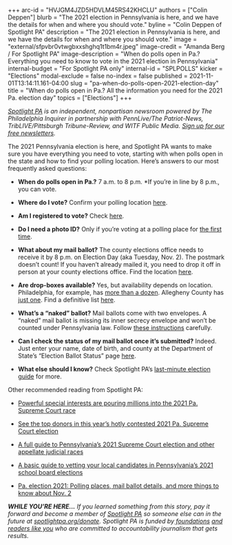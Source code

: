 +++
arc-id = "HVJGM4JZD5HDVLM45RS42KHCLU"
authors = ["Colin Deppen"]
blurb = "The 2021 election in Pennsylvania is here, and we have the details for when and where you should vote."
byline = "Colin Deppen of Spotlight PA"
description = "The 2021 election in Pennsylvania is here, and we have the details for when and where you should vote."
image = "external/sfpvbr0vtwgbxxshghq1t1bm4r.jpeg"
image-credit = "Amanda Berg / For Spotlight PA"
image-description = "When do polls open in Pa.? Everything you need to know to vote in the 2021 election in Pennsylvania"
internal-budget = "For Spotlight PA only"
internal-id = "SPLPOLLS"
kicker = "Elections"
modal-exclude = false
no-index = false
published = 2021-11-01T13:14:11.161-04:00
slug = "pa-when-do-polls-open-2021-election-day"
title = "When do polls open in Pa.? All the information you need for the 2021 Pa. election day"
topics = ["Elections"]
+++

<a href="https://www.spotlightpa.org/"><i>Spotlight PA</i></a><i> is an independent, nonpartisan newsroom powered by The Philadelphia Inquirer in partnership with PennLive/The Patriot-News, TribLIVE/Pittsburgh Tribune-Review, and WITF Public Media. </i><a href="https://www.spotlightpa.org/newsletters"><i>Sign up for our free newsletters</i></a><i>.</i>

The 2021 Pennsylvania election is here, and Spotlight PA wants to make sure you have everything you need to vote, starting with when polls open in the state and how to find your polling location. Here’s answers to our most frequently asked questions:

- <b>When do polls open in Pa.?</b> 7 a.m. to 8 p.m. *If you’re in line by 8 p.m., you can vote.

- <b>Where do I vote?</b> Confirm your polling location <a href="https://www.pavoterservices.pa.gov/Pages/PollingPlaceInfo.aspx">here</a>.

- <b>Am I registered to vote?</b> Check <a href="https://www.pavoterservices.pa.gov/pages/voterregistrationstatus.aspx">here</a>.

- <b>Do I need a photo ID?</b> Only if you’re voting at a polling place for <a href="https://www.vote.pa.gov/Voting-in-PA/Pages/First-Time-Voters.aspx">the first time</a>.

- <b>What about my mail ballot?</b> The county elections office needs to receive it by 8 p.m. on Election Day (aka Tuesday, Nov. 2). The postmark doesn’t count! If you haven’t already mailed it, you need to drop it off in person at your county elections office. Find the location <a href="https://www.vote.pa.gov/Resources/Pages/Contact-Your-Election-Officials.aspx">here</a>.

- <b>Are drop-boxes available?</b> Yes, but availability depends on location. Philadelphia, for example, has <a href="https://billypenn.com/2021/10/23/philadelphia-mail-ballot-drop-box-map-november-election/">more than a dozen</a>. Allegheny County has <a href="https://triblive.com/local/allegheny-county-scraps-remote-drop-boxes-for-mail-in-voters-councilwoman-hallam-pushes-to-bring-them-back/">just one</a>. Find a definitive list <a href="https://www.vote.pa.gov/Voting-in-PA/Pages/Return-Ballot.aspx">here</a>.

- <b>What’s a “naked” ballot?</b> Mail ballots come with two envelopes. A “naked” mail ballot is missing its inner secrecy envelope and won’t be counted under Pennsylvania law. Follow <a href="https://www.vote.pa.gov/Voting-in-PA/Pages/Mail-and-Absentee-Ballot.aspx#:~:text=Below%20are%20general,deliver%20their%20ballot.">these instructions</a> carefully.

- <b>Can I check the status of my mail ballot once it’s submitted?</b> Indeed. Just enter your name, date of birth, and county at the Department of State’s “Election Ballot Status” page <a href="https://www.pavoterservices.pa.gov/pages/ballottracking.aspx">here</a>.

- <b>What else should I know?</b> Check Spotlight PA’s <a href="https://www.spotlightpa.org/news/2021/10/voter-guide-pennsylvania-2021-election-essential/">last-minute election guide</a> for more.

<script src="https://www.spotlightpa.org/embed.js" async></script><div data-spl-embed-version="1" data-spl-src="https://www.spotlightpa.org/embeds/newsletter/?eyebrow=FREE%20NEWSLETTER&cta=Sign%20up%20for%20a%20free%20roundup%20of%20the%20top%20news%20from%20across%20Pennsylvania%2C%20all%20in%20one%20daily%20or%20weekly%20email%20from%20Spotlight%20PA."></div>

Other recommended reading from Spotlight PA:

- <a href="https://www.spotlightpa.org/news/2021/10/pa-supreme-court-election-2021-biggest-donors/">Powerful special interests are pouring millions into the 2021 Pa. Supreme Court race</a>

- <a href="https://www.spotlightpa.org/news/2021/10/pa-2021-supreme-court-election-mclaughlin-brobson-top-donors/">See the top donors in this year’s hotly contested 2021 Pa. Supreme Court election</a>

- <a href="https://www.spotlightpa.org/news/2021/10/pa-supreme-court-election-justices-cases-voter-guide/">A full guide to Pennsylvania’s 2021 Supreme Court election and other appellate judicial races</a>

- <a href="https://www.spotlightpa.org/news/2021/10/pennsylvania-school-board-meetings-elections-2021-critical-race-theory/">A basic guide to vetting your local candidates in Pennsylvania’s 2021 school board elections</a>

- <a href="https://www.spotlightpa.org/news/2021/10/pa-election-2021-november-ballot-candidates/">Pa. election 2021: Polling places, mail ballot details, and more things to know about Nov. 2</a>

<i><b>WHILE YOU’RE HERE...</b></i><i> If you learned something from this story, pay it forward and become a member of </i><a href="https://www.spotlightpa.org/"><i>Spotlight PA</i></a><i> so someone else can in the future at </i><a href="http://spotlightpa.org/donate"><i>spotlightpa.org/donate</i></a><i>. Spotlight PA is funded by</i><a href="https://www.spotlightpa.org/support"><i> foundations</i></a><i> </i><a href="https://www.spotlightpa.org/support"><i>and readers like you</i></a><i> who are committed to accountability journalism that gets results.</i>
